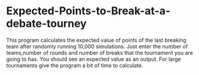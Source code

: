 # Expected-Points-to-Break-at-a-debate-tourney
This program calculates the expected value of points of the last breaking team after randomly running 10,000 simulations.
Just enter the number of teams,number of rounds and number of breaks that the tournament you are going to has. You should see an expected value as an output. For large tournaments give the program a bit of time to calculate. 
